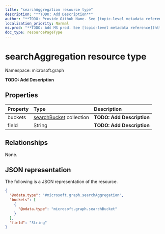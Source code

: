```yaml
---
title: "searchAggregation resource type"
description: "**TODO: Add Description**"
author: "**TODO: Provide Github Name. See [topic-level metadata reference](https://msgo.azurewebsites.net/add/document/guidelines/metadata.html#topic-level-metadata)**"
localization_priority: Normal
ms.prod: "**TODO: Add MS prod. See [topic-level metadata reference](https://msgo.azurewebsites.net/add/document/guidelines/metadata.html#topic-level-metadata)**"
doc_type: resourcePageType
---
```


# searchAggregation resource type

Namespace: microsoft.graph



**TODO: Add Description**

## Properties
|Property|Type|Description|
|:---|:---|:---|
|buckets|[searchBucket](../resources/searchbucket.md) collection|**TODO: Add Description**|
|field|String|**TODO: Add Description**|

## Relationships
None.

## JSON representation
The following is a JSON representation of the resource.
<!-- {
  "blockType": "resource",
  "@odata.type": "microsoft.graph.searchAggregation"
}
-->
``` json
{
  "@odata.type": "#microsoft.graph.searchAggregation",
  "buckets": [
    {
      "@odata.type": "microsoft.graph.searchBucket"
    }
  ],
  "field": "String"
}
```

